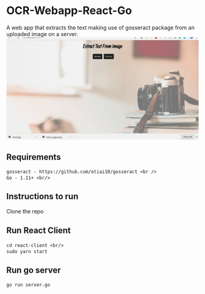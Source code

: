 # OCR-Webapp-React-Go
A web app that extracts the text making use of gosseract package from an uploaded image on a server. 
![](demo.gif)

## Requirements
   ```
   gosseract - https://github.com/otiai10/gosseract <br />
   Go - 1.11+ <br/>
   ```
## Instructions to run
   Clone the repo <br/>
## Run React Client
   ```
   cd react-client <br/>
   sudo yarn start
   ```
## Run go server
   ```
   go run server.go
   ```

